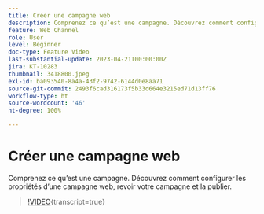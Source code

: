 ```yaml
---
title: Créer une campagne web
description: Comprenez ce qu’est une campagne. Découvrez comment configurer les propriétés d’une campagne web, revoir votre campagne et la publier.
feature: Web Channel
role: User
level: Beginner
doc-type: Feature Video
last-substantial-update: 2023-04-21T00:00:00Z
jira: KT-10283
thumbnail: 3418800.jpeg
exl-id: ba093540-8a4a-43f2-9742-6144d0e8aa71
source-git-commit: 2493f6cad316173f5b33d664e3215ed71d13ff76
workflow-type: ht
source-wordcount: '46'
ht-degree: 100%

---
```


# Créer une campagne web

Comprenez ce qu’est une campagne. Découvrez comment configurer les propriétés d’une campagne web, revoir votre campagne et la publier.

>[!VIDEO](https://video.tv.adobe.com/v/3418800/?quality=12&learn=on){transcript=true}
